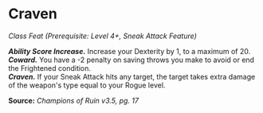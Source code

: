# Craven
*Class Feat (Prerequisite: Level 4+, Sneak Attack Feature)*

***Ability Score Increase.*** Increase your Dexterity by 1, to a maximum of 20.  
***Coward.*** You have a -2 penalty on saving throws you make to avoid or end the Frightened condition.  
***Craven.*** If your Sneak Attack hits any target, the target takes extra damage of the weapon's type equal to your Rogue level.



**Source:** *Champions of Ruin v3.5, pg. 17*